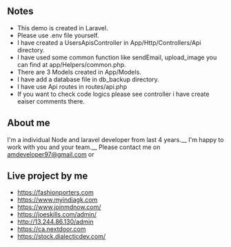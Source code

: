 ## Notes

- This demo is created in Laravel.
- Please use .env file yourself.
- I have created a UsersApisController in App/Http/Controllers/Api directory.
- I have used some common function like sendEmail, upload_image you can find at app/Helpers/common.php.
- There are 3 Models created in App/Models.
- I have add a database file in db_backup directory.
- I have use Api routes in routes/api.php
- If you want to check code logics please see controller i have create eaiser comments there.

## About me

I'm a individual Node and laravel developer from last 4 years.__
I'm happy to work with you and your team.__
Please contact me on amdeveloper97@gmail.com or 

## Live project by me
- https://fashionporters.com
- https://www.myindiagk.com
- https://www.joinmdnow.com/
- https://joeskills.com/admin/
- http://13.244.86.130/admin
- https://ca.nextdoor.com
- https://stock.dialecticdev.com/

